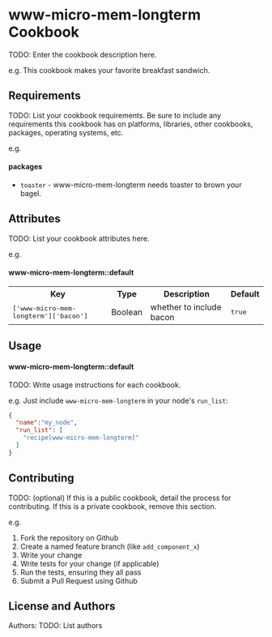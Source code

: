www-micro-mem-longterm Cookbook
===============================
TODO: Enter the cookbook description here.

e.g.
This cookbook makes your favorite breakfast sandwich.

Requirements
------------
TODO: List your cookbook requirements. Be sure to include any requirements this cookbook has on platforms, libraries, other cookbooks, packages, operating systems, etc.

e.g.
#### packages
- `toaster` - www-micro-mem-longterm needs toaster to brown your bagel.

Attributes
----------
TODO: List your cookbook attributes here.

e.g.
#### www-micro-mem-longterm::default
<table>
  <tr>
    <th>Key</th>
    <th>Type</th>
    <th>Description</th>
    <th>Default</th>
  </tr>
  <tr>
    <td><tt>['www-micro-mem-longterm']['bacon']</tt></td>
    <td>Boolean</td>
    <td>whether to include bacon</td>
    <td><tt>true</tt></td>
  </tr>
</table>

Usage
-----
#### www-micro-mem-longterm::default
TODO: Write usage instructions for each cookbook.

e.g.
Just include `www-micro-mem-longterm` in your node's `run_list`:

```json
{
  "name":"my_node",
  "run_list": [
    "recipe[www-micro-mem-longterm]"
  ]
}
```

Contributing
------------
TODO: (optional) If this is a public cookbook, detail the process for contributing. If this is a private cookbook, remove this section.

e.g.
1. Fork the repository on Github
2. Create a named feature branch (like `add_component_x`)
3. Write your change
4. Write tests for your change (if applicable)
5. Run the tests, ensuring they all pass
6. Submit a Pull Request using Github

License and Authors
-------------------
Authors: TODO: List authors
